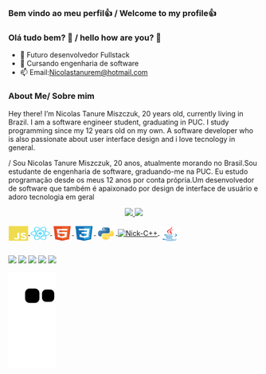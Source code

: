 ### Bem vindo ao meu  perfil👍 / Welcome to my profile👍
### Olá tudo bem? 👋 / hello how are you? 👋

- 🔭 Futuro desenvolvedor Fullstack
- 🌱 Cursando engenharia de software
- 📫 Email:Nicolastanurem@hotmail.com

### About Me/ Sobre mim
Hey there! I’m Nicolas Tanure Miszczuk, 20 years old, currently living in Brazil.
I am a software engineer student, graduating in PUC. I study programming since my 12 years old on my own.
A software developer who is also passionate about user interface design and i love tecnology in general.

/ Sou Nicolas Tanure Miszczuk, 20 anos, atualmente morando no Brasil.Sou estudante de engenharia de software, graduando-me na PUC. Eu estudo programação desde os meus 12 anos por conta própria.Um desenvolvedor de software que também é apaixonado por design de interface de usuário e adoro tecnologia em geral

<div align="center">
  <a href="https://github.com/NicolasTanure">
  <img height="180em" src="https://github-readme-stats.vercel.app/api?username=NicolasTanure&show_icons=true&theme=dark&include_all_commits=true&count_private=true"/>
  <img height="180em" src="https://github-readme-stats.vercel.app/api/top-langs/?username=NicolasTanure&layout=compact&langs_count=7&theme=dark"/>
</div>

  <div style="display: inline_block"><br>
  <img align="center" alt="Nick-Js" height="30" width="40" src="https://raw.githubusercontent.com/devicons/devicon/master/icons/javascript/javascript-plain.svg">
  <img align="center" alt="Nick-React" height="30" width="40" src="https://raw.githubusercontent.com/devicons/devicon/master/icons/react/react-original.svg">
  <img align="center" alt="Nick-HTML" height="30" width="40" src="https://raw.githubusercontent.com/devicons/devicon/master/icons/html5/html5-original.svg">
  <img align="center" alt="Nick-CSS" height="30" width="40" src="https://raw.githubusercontent.com/devicons/devicon/master/icons/css3/css3-original.svg">
  <img align="center" alt="Nick-Python" height="30" width="40" src="https://raw.githubusercontent.com/devicons/devicon/master/icons/python/python-original.svg">
  <img align="center" alt="Nick-C++" height="30" width="40" src="https://img.shields.io/badge/C++-777BB4?style=for-the-badge&logo=php&logoColor=white">
  <img align="center" alt="Nick-java" height="30" width="40" src="https://raw.githubusercontent.com/devicons/devicon/master/icons/java/java-original.svg">
  
</div>
  
  ##
  <div> 
  
  <a href="https://instagram.com/nicolas_tanure01" target="_blank"><img src="https://img.shields.io/badge/-Instagram-%23E4405F?style=for-the-badge&logo=instagram&logoColor=white" target="_blank"></a>
 	<a href="https://www.twitch.tv/Pesicotapa" target="_blank"><img src="https://img.shields.io/badge/Twitch-9146FF?style=for-the-badge&logo=twitch&logoColor=white" target="_blank"></a>
 <a href="https://discord.gg/wagxzStdcR" target="_blank"><img src="https://img.shields.io/badge/Discord-7289DA?style=for-the-badge&logo=discord&logoColor=white" target="_blank"></a> 
  <a href = "mailto:nickinhogamer@gmail.com"><img src="https://img.shields.io/badge/-Gmail-%23333?style=for-the-badge&logo=gmail&logoColor=white" target="_blank"></a>
  <a href="link do meu linkedin" target="_blank"><img src="https://img.shields.io/badge/-LinkedIn-%230077B5?style=for-the-badge&logo=linkedin&logoColor=white" target="_blank"></a> 
 
  ![Snake animation](https://github.com/rafaballerini/rafaballerini/blob/output/github-contribution-grid-snake.svg)
 
</div>
